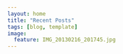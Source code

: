 ```yaml
---
layout: home
title: "Recent Posts"
tags: [blog, template]
image:
  feature: IMG_20130216_201745.jpg
---
```

